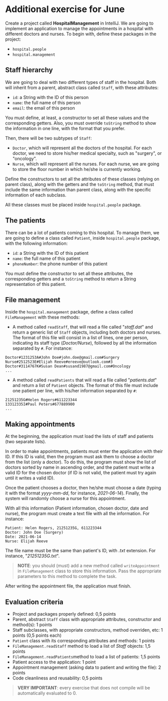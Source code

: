 # Additional exercise for June

Create a project called **HospitalManagement** in IntelliJ. We are going to implement an application to manage the appointments in a hospital with different doctors and nurses. To begin with, define these packages in the project: 

* `hospital.people`
* `hospital.management`

## Staff hierarchy

We are going to deal with two different types of staff in the hospital. Both will inherit from a parent, abstract class called `Staff`, with these attributes:

* `id`: a String with the ID of this person
* `name`: the full name of this person
* `email`: the email of this person

You must define, at least, a constructor to set all these values and the corresponding getters. Also, you must override `toString` method to show the information in one line, with the format that you prefer.

Then, there will be two subtypes of `Staff`:

* `Doctor`, which will represent all the doctors of the hospital. For each doctor, we need to store his/her medical specialty, such as "surgery", or "oncology".
* `Nurse`, which will represent all the nurses. For each nurse, we are going to store the floor number in which he/she is currently working. 

Define the constructors to set all the attributes of these classes (relying on parent class), along with the getters and the `toString` method, that must include the same information than parent class, along with the specific information of each subclass.

All these classes must be placed inside `hospital.people` package.

## The patients

There can be a lot of patients coming to this hospital. To manage them, we are going to define a class called `Patient`, inside `hospital.people` package, with the following information:

* `id`: a String with the ID of this patient
* `name`: the full name of this patient
* `phoneNumber`: the phone number of this patient

You must define the constructor to set all these attributes, the corresponding getters and a `toString` method to return a String representation of this patient. 

## File management

Inside the `hospital.management` package, define a class called `FileManagement` with these methods: 

* A method called `readStaff`, that will read a file called "*staff.dat*" and return a generic list of `Staff` objects, including both doctors and nurses. The format of this file will consist in a list of lines, one per person, indicating its staff type (*Doctor/Nurse*), followed by all the information separated by `#`. For instance:

```
Doctor#1231253A#John Doe#john.doe@gmail.com#Surgery
Nurse#2512523E#Elijah Reeve#ereeve@outlook.com#3
Doctor#3114767K#Susan Dean#susand1987@gmail.com#Oncology
...
```

* A method called `readPatients` that will read a file called "*patients.dat*" and return a list of `Patient` objects. The format of this file must include one patient per line, with his/her information separated by `#`:

```
21251235G#Helen Rogers#611223344
13312335I#Paul Peters#677889900
...
```

## Making appointments

At the beginning, the application must load the lists of staff and patients (two separate lists). 

In order to make appointments, patients must enter the application with their ID. If this ID is valid, then the program must ask them to choose a doctor from the list (only a doctor). To do this, the program must show the list of doctors sorted by name in ascending order, and the patient must write a valid ID for the chosen doctor (if ID is not valid, the patient must try again until it writes a valid ID). 

Once the patient chooses a doctor, then he/she must choose a date (typing it with the format *yyyy-mm-dd*, for instance, *2021-06-14*). Finally, the system will randomly choose a nurse for this appointment.

With all this information (Patient information, chosen doctor, date and nurse), the program must create a text file with all the information. For instance:

```
Patient: Helen Rogers, 21251235G, 611223344
Doctor: John Doe (Surgery)
Date: 2021-06-14
Nurse: Elijah Reeve
```

The file name must be the same than patient's ID, with *.txt* extension. For instance, "*21251235G.txt*".

> **NOTE**: you should (must) add a new method called `writeAppointment` in `FileManagement` class to store this information. Pass the appropriate parameters to this method to complete the task.

After writing the appointment file, the application must finish.

## Evaluation criteria

* Project and packages properly defined: 0,5 points
* Parent, abstract `Staff` class with appropriate attributes, constructor and method(s): 1 points
* Staff subclasses, with appropriate constructors, method overriden, etc: 1 points (0,5 points each)
* `Patient` class with its corresponding attributes and methods: 1 points 
* `FileManagement.readStaff` method to load a list of *Staff* objects: 1,5 points
* `FileManagement.readPatients`method to load a list of patients: 1,5 points
* Patient access to the application: 1 point
* Appointment management (asking data to patient and writing the file): 2 points
* Code cleanliness and reusability: 0,5 points

> **VERY IMPORTANT**: every exercise that does not compile will be automatically evaluated to 0.